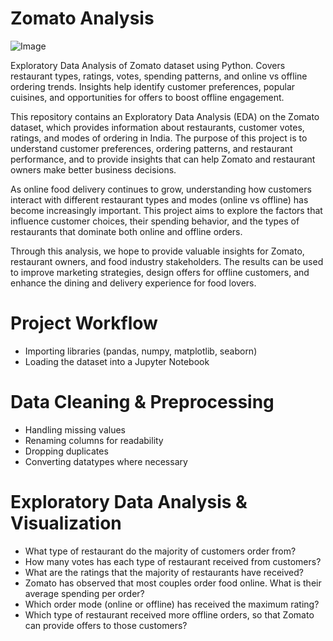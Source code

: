 # Zomato Analysis

![Image](https://github.com/user-attachments/assets/17e5a448-2749-4ebf-a6d1-6fc3ea5ad451)

Exploratory Data Analysis of Zomato dataset using Python. Covers restaurant types, ratings, votes, spending patterns, and online vs offline ordering trends. Insights help identify customer preferences, popular cuisines, and opportunities for offers to boost offline engagement.

This repository contains an Exploratory Data Analysis (EDA) on the Zomato dataset, which provides information about restaurants, customer votes, ratings, and modes of ordering in India. The purpose of this project is to understand customer preferences, ordering patterns, and restaurant performance, and to provide insights that can help Zomato and restaurant owners make better business decisions.

As online food delivery continues to grow, understanding how customers interact with different restaurant types and modes (online vs offline) has become increasingly important. This project aims to explore the factors that influence customer choices, their spending behavior, and the types of restaurants that dominate both online and offline orders.

Through this analysis, we hope to provide valuable insights for Zomato, restaurant owners, and food industry stakeholders. The results can be used to improve marketing strategies, design offers for offline customers, and enhance the dining and delivery experience for food lovers.

# Project Workflow

* Importing libraries (pandas, numpy, matplotlib, seaborn)
* Loading the dataset into a Jupyter Notebook

#  Data Cleaning & Preprocessing

* Handling missing values
* Renaming columns for readability
* Dropping duplicates
* Converting datatypes where necessary

# Exploratory Data Analysis & Visualization

* What type of restaurant do the majority of customers order from?
* How many votes has each type of restaurant received from customers?
* What are the ratings that the majority of restaurants have received?
* Zomato has observed that most couples order food online. What is their average spending per order?
* Which order mode (online or offline) has received the maximum rating?
* Which type of restaurant received more offline orders, so that Zomato can provide offers to those customers?
